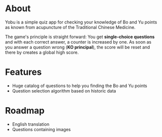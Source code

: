 # About

Yobu is a simple quiz app for checking your knowledge of Bo and Yu points as known from acupuncture of the Traditional Chinese Medicine.

The game's principle is straight forward: You get **single-choice questions** and with each correct answer, a counter is increased by one.
As soon as you answer a question wrong (**KO principal**), the score will be reset and there by creates a global high score.

# Features

* Huge catalog of questions to help you finding the Bo and Yu points
* Question selection algorithm based on historic data

# Roadmap

* English translation
* Questions containing images
